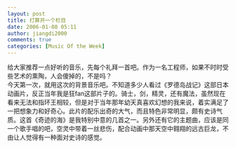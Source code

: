 ```yaml
---
layout: post
title: 打算开一个栏目
date: 2006-01-08 05:11
author: jiangdi2000
comments: true
categories: [Music Of the Week]
---
```

<div id="msgcns!C840C88DA912213B!553" class="bvMsg"><div>给大家推荐一点好听的音乐，先每个礼拜一首吧。作为一名工程师，如果不时时受些艺术的熏陶，人会傻掉的，不是吗？</div>
<div>今天第一次，就用这次的背景音乐吧。不知道多少人看过《罗德岛战记》这部日本动画片，反正当年我是狂fan这部片子的。骑士，剑，精灵，还有魔法，虽然现在看来无法和指环王相较，但是对于当年那年幼天真喜欢幻想的我来说，着实满足了一把想象力和好奇心。此片的配乐出奇的大气，而且特色非常明显，颇有史诗气质。这首《奇迹的海》是我特别中意的几首之一。另外还有它的主题曲，应该是同一个歌手唱的吧，空灵中带着一丝悲伤，配合动画中那天空中翱翔的远古巨龙，不由让人觉得有一种面对史诗的感觉。</div></div>

